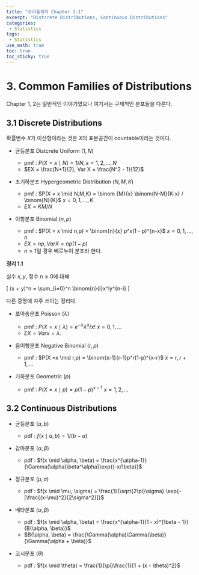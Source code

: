 ```yaml
---
title: "수리통계학 Chapter 3-1"
excerpt: "Distcrete Distributions, Continuous Distributions"
categories:
 - Statistics
tags:
 - Statistics       
use_math: true
toc: true
toc_sticky: true
---
```


# 3. Common Families of Distributions

Chapter 1, 2는 일반적인 이야기였으나 여기서는 구제척인 분포들을 다룬다.

## 3.1 Discrete Distributions

확률변수 $X$가 이산형이라는 것은 $X$의 표본공간이 countable이라는 것이다. 

- 균등분포 Distcrete Uniform $(1,N)$
  - pmf : $P(X = x \mid N) = 1/N, x = 1,2,...,N$
  - $EX = \frac{N+1}{2}, Var X = \frac{N^2 - 1}{12}$

- 초기하분포 Hypergeometric Distribution $(N,M,K)$
  - pmf : $P(X = x \mid N,M,K) = \binom {M}{x} \binom{N-M}{K-x} / \binom{N}{K}$ $x = 0,1,...,K$.
  - $EX = KM/N$

- 이항분포 Binomial $(n,p)$
  - pmf : $P(X = x \mid n,p) = \binom{n}{x} p^x(1 - p)^{n-x}$ $x = 0,1,...,n$
  - $EX = np, VarX = np(1-p)$
  - $n = 1$일 경우 베르누이 분포라 한다.

 **정리 1.1**

실수 $x,y$, 정수 $n \ge 0$에 대해 

\[
 (x + y)^n = \sum_{i=0}^n \binom{n}{i}x^iy^{n-i}
\]

다른 증명에 자주 쓰이는 정리다.

- 포아송분포 Poisson $(\lambda)$
  - pmf : $P(X =x \mid \lambda) = e^{-\lambda}\lambda^x / x!$ $x = 0,1,...$
  - $EX = Varx = \lambda$.

- 음이항분포 Negative Binomial $(r, p)$
  - pmf : $P(X =x \mid r,p) = \binom{x-1}{r-1}p^r(1-p)^{x-r}$ $x = r,r+1,...$

- 기하분포 Geometric $(p)$
  - pmf : $P(X = x \mid p) = p(1 - p)^{x -1 }$ $x =1,2,...$

## 3.2 Continuous Distributions

- 균등분포 $(a,b)$
  
  - pdf : $f(x \mid a,b) = 1 / (b - a)$
- 감마분포 $(\alpha, \beta)$
  
  - pdf : $f(x \mid \alpha, \beta) = \frac{x^{\alpha-1}}{\Gamma(\alpha)\beta^\alpha}\exp{(-x/\beta)}$
- 정규분포 $(\mu, \sigma)$
  
  - pdf : $f(x \mid \mu, \sigma) = \frac{1}{\sqrt{2\pi}\sigma} \exp{-[\frac{(x-\mu)^2}{2\sigma^2}]}$
- 베타분포 $(\alpha, \beta)$
  - pdf : $f(x \mid \alpha, \beta) = \frac{x^{\alpha-1}(1 - x)^{\beta - 1}}{B(\alpha, \beta)}$
  - $B(\alpha, \beta) = \frac{\Gamma(\alpha)\Gamma(\beta)}{\Gamma(\alpha + \beta)}$
- 코시분포 $(\theta)$
  - pdf : $f(x \mid \theta) = \frac{1}{\pi}\frac{1}{1 + (x - \theta)^2}$

  